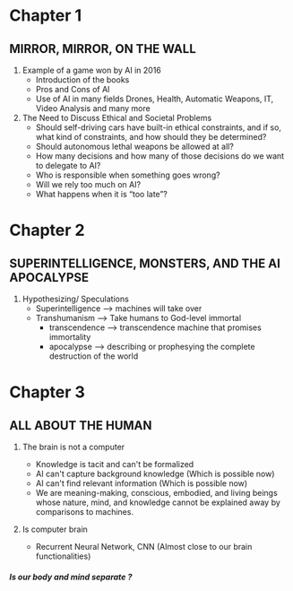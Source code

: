 # Chapter 1
## MIRROR, MIRROR, ON THE WALL

1. Example of a game won by AI in 2016
     - Introduction of the books
     - Pros and Cons of AI
     - Use of AI in many fields Drones, Health, Automatic Weapons, IT, Video Analysis and many more
2. The Need to Discuss Ethical and Societal Problems
     - Should self-driving cars have built-in ethical constraints, and if so, what kind of constraints, and how should they be determined?
     - Should autonomous lethal weapons be allowed at all?
     - How many decisions and how many of those decisions do we want to delegate to AI?
     - Who is responsible when something goes wrong?
     - Will we rely too much on AI?
     - What happens when it is “too late”?

# Chapter 2
## SUPERINTELLIGENCE, MONSTERS, AND THE AI APOCALYPSE
1. Hypothesizing/ Speculations
     - Superintelligence --> machines will take over
     - Transhumanism --> Take humans to God-level immortal
          - transcendence --> transcendence machine that promises immortality
          - apocalypse --> describing or prophesying the complete destruction of the world
      

# Chapter 3
## ALL ABOUT THE HUMAN
1. The brain is not a computer
     - Knowledge is tacit and can't be formalized
     - AI can't capture background knowledge (Which is possible now)
     - AI can't find relevant information (Which is possible now)
     - We are meaning-making, conscious, embodied, and living beings whose nature, mind, and knowledge cannot be explained away by comparisons to machines.

  
2. Is computer brain
     - Recurrent Neural Network, CNN (Almost close to our brain functionalities)
##### Is our body and mind separate ?
